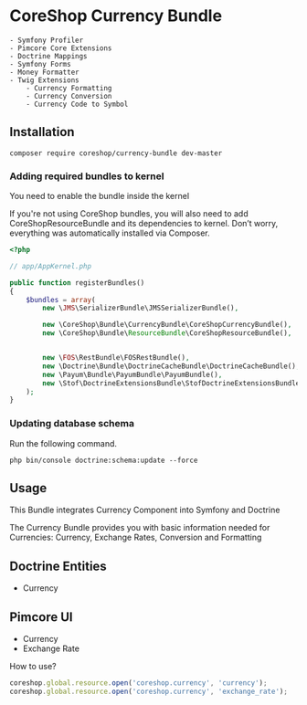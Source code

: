 # CoreShop Currency Bundle

    - Symfony Profiler
    - Pimcore Core Extensions
    - Doctrine Mappings
    - Symfony Forms
    - Money Formatter
    - Twig Extensions
        - Currency Formatting
        - Currency Conversion
        - Currency Code to Symbol

## Installation
```
composer require coreshop/currency-bundle dev-master
```

### Adding required bundles to kernel
You need to enable the bundle inside the kernel

If you're not using CoreShop bundles, you will also need to add CoreShopResourceBundle and its dependencies
to kernel. Don’t worry, everything was automatically installed via Composer.

```php
<?php

// app/AppKernel.php

public function registerBundles()
{
    $bundles = array(
        new \JMS\SerializerBundle\JMSSerializerBundle(),

        new \CoreShop\Bundle\CurrencyBundle\CoreShopCurrencyBundle(),
        new \CoreShop\Bundle\ResourceBundle\CoreShopResourceBundle(),


        new \FOS\RestBundle\FOSRestBundle(),
        new \Doctrine\Bundle\DoctrineCacheBundle\DoctrineCacheBundle(),
        new \Payum\Bundle\PayumBundle\PayumBundle(),
        new \Stof\DoctrineExtensionsBundle\StofDoctrineExtensionsBundle(),
    );
}
```

### Updating database schema
Run the following command.

```
php bin/console doctrine:schema:update --force
```

## Usage

This Bundle integrates Currency Component into Symfony and Doctrine

The Currency Bundle provides you with basic information needed for Currencies: Currency, Exchange Rates, Conversion and Formatting

## Doctrine Entities
 - Currency

## Pimcore UI

 - Currency
 - Exchange Rate

How to use?

```javascript
coreshop.global.resource.open('coreshop.currency', 'currency');
coreshop.global.resource.open('coreshop.currency', 'exchange_rate');
```